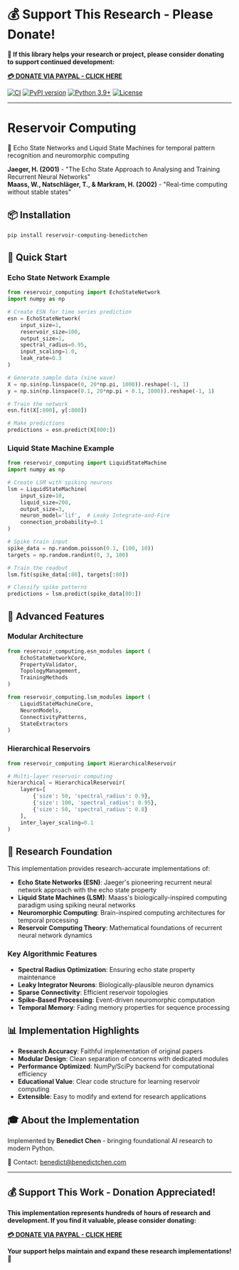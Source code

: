 # 💰 Support This Research - Please Donate!

**🙏 If this library helps your research or project, please consider donating to support continued development:**

**[💳 DONATE VIA PAYPAL - CLICK HERE](https://www.paypal.com/cgi-bin/webscr?cmd=_s-xclick&hosted_button_id=WXQKYYKPHWXHS)**

[![CI](https://github.com/benedictchen/reservoir-computing/workflows/CI/badge.svg)](https://github.com/benedictchen/reservoir-computing/actions)
[![PyPI version](https://badge.fury.io/py/reservoir-computing-benedictchen.svg)](https://badge.fury.io/py/reservoir-computing-benedictchen)
[![Python 3.9+](https://img.shields.io/badge/python-3.9+-blue.svg)](https://www.python.org/downloads/)
[![License](https://img.shields.io/badge/license-Custom%20Non--Commercial-red.svg)](LICENSE)

---

# Reservoir Computing

🧠 Echo State Networks and Liquid State Machines for temporal pattern recognition and neuromorphic computing

**Jaeger, H. (2001)** - "The Echo State Approach to Analysing and Training Recurrent Neural Networks"  
**Maass, W., Natschläger, T., & Markram, H. (2002)** - "Real-time computing without stable states"

## 📦 Installation

```bash
pip install reservoir-computing-benedictchen
```

## 🚀 Quick Start

### Echo State Network Example
```python
from reservoir_computing import EchoStateNetwork
import numpy as np

# Create ESN for time series prediction
esn = EchoStateNetwork(
    input_size=1,
    reservoir_size=100, 
    output_size=1,
    spectral_radius=0.95,
    input_scaling=1.0,
    leak_rate=0.3
)

# Generate sample data (sine wave)
X = np.sin(np.linspace(0, 20*np.pi, 1000)).reshape(-1, 1)
y = np.sin(np.linspace(0.1, 20*np.pi + 0.1, 1000)).reshape(-1, 1)

# Train the network
esn.fit(X[:800], y[:800])

# Make predictions
predictions = esn.predict(X[800:])
```

### Liquid State Machine Example  
```python
from reservoir_computing import LiquidStateMachine
import numpy as np

# Create LSM with spiking neurons
lsm = LiquidStateMachine(
    input_size=10,
    liquid_size=200,
    output_size=3,
    neuron_model='lif',  # Leaky Integrate-and-Fire
    connection_probability=0.1
)

# Spike train input
spike_data = np.random.poisson(0.1, (100, 10))
targets = np.random.randint(0, 3, 100)

# Train the readout
lsm.fit(spike_data[:80], targets[:80])

# Classify spike patterns
predictions = lsm.predict(spike_data[80:])
```

## 🧬 Advanced Features

### Modular Architecture
```python
from reservoir_computing.esn_modules import (
    EchoStateNetworkCore,
    PropertyValidator, 
    TopologyManagement,
    TrainingMethods
)

from reservoir_computing.lsm_modules import (
    LiquidStateMachineCore,
    NeuronModels,
    ConnectivityPatterns,
    StateExtractors
)
```

### Hierarchical Reservoirs
```python
from reservoir_computing import HierarchicalReservoir

# Multi-layer reservoir computing
hierarchical = HierarchicalReservoir(
    layers=[
        {'size': 50, 'spectral_radius': 0.9},
        {'size': 100, 'spectral_radius': 0.95},
        {'size': 50, 'spectral_radius': 0.8}
    ],
    inter_layer_scaling=0.1
)
```

## 🔬 Research Foundation

This implementation provides research-accurate implementations of:

- **Echo State Networks (ESN)**: Jaeger's pioneering recurrent neural network approach with the echo state property
- **Liquid State Machines (LSM)**: Maass's biologically-inspired computing paradigm using spiking neural networks  
- **Neuromorphic Computing**: Brain-inspired computing architectures for temporal processing
- **Reservoir Computing Theory**: Mathematical foundations of recurrent neural network dynamics

### Key Algorithmic Features
- **Spectral Radius Optimization**: Ensuring echo state property maintenance
- **Leaky Integrator Neurons**: Biologically-plausible neuron dynamics
- **Sparse Connectivity**: Efficient reservoir topologies
- **Spike-Based Processing**: Event-driven neuromorphic computation
- **Temporal Memory**: Fading memory properties for sequence processing

## 📊 Implementation Highlights

- **Research Accuracy**: Faithful implementation of original papers
- **Modular Design**: Clean separation of concerns with dedicated modules
- **Performance Optimized**: NumPy/SciPy backend for computational efficiency  
- **Educational Value**: Clear code structure for learning reservoir computing
- **Extensible**: Easy to modify and extend for research applications

## 🎓 About the Implementation

Implemented by **Benedict Chen** - bringing foundational AI research to modern Python.

📧 Contact: benedict@benedictchen.com

---

## 💰 Support This Work - Donation Appreciated!

**This implementation represents hundreds of hours of research and development. If you find it valuable, please consider donating:**

**[💳 DONATE VIA PAYPAL - CLICK HERE](https://www.paypal.com/cgi-bin/webscr?cmd=_s-xclick&hosted_button_id=WXQKYYKPHWXHS)**

**Your support helps maintain and expand these research implementations! 🙏**